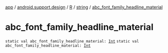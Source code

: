 [app](../../../index.md) / [android.support.design](../../index.md) / [R](../index.md) / [string](index.md) / [abc_font_family_headline_material](.)

# abc_font_family_headline_material

`static val abc_font_family_headline_material: `[`Int`](https://kotlinlang.org/api/latest/jvm/stdlib/kotlin/-int/index.html)
`static val abc_font_family_headline_material: `[`Int`](https://kotlinlang.org/api/latest/jvm/stdlib/kotlin/-int/index.html)